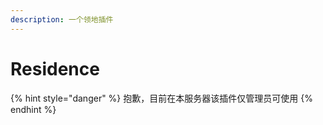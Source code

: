 ```yaml
---
description: 一个领地插件
---
```


# Residence

{% hint style="danger" %}
抱歉，目前在本服务器该插件仅管理员可使用
{% endhint %}
